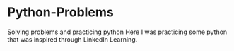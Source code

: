 # Python-Problems
Solving problems and practicing python
Here I was practicing some python that was inspired through LinkedIn Learning. 
